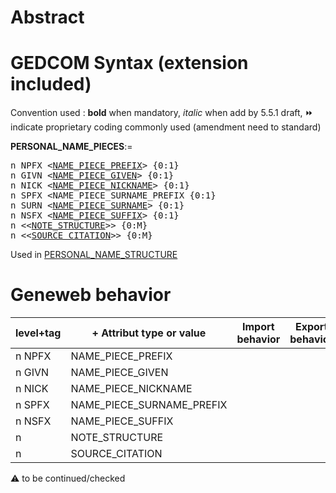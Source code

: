 ﻿# Abstract

# GEDCOM Syntax (extension included)
Convention used : **bold** when mandatory, _italic_ when add by 5.5.1 draft, &#x23E9; indicate proprietary coding commonly used (amendment need to standard)<br />

**PERSONAL_NAME_PIECES**:=
<pre>
n NPFX &lt;<a href=Ged.NAME_PIECE_PREFIX>NAME_PIECE_PREFIX</a>&gt; {0:1}
n GIVN &lt;<a href=Ged.NAME_PIECE_GIVEN>NAME_PIECE_GIVEN</a>&gt; {0:1}
n NICK &lt;<a href=Ged.NAME_PIECE_NICKNAME>NAME_PIECE_NICKNAME</a>&gt; {0:1}
n SPFX &lt;NAME_PIECE_SURNAME_PREFIX {0:1}
n SURN &lt;<a href=Ged.NAME_PIECE_SURNAME>NAME_PIECE_SURNAME</a>&gt; {0:1}
n NSFX &lt;<a href=Ged.NAME_PIECE_SUFFIX>NAME_PIECE_SUFFIX</a>&gt; {0:1}
n &lt;&lt;<a href=Ged.NOTE_STRUCTURE>NOTE_STRUCTURE</a>&gt;&gt; {0:M}
n &lt;&lt;<a href=Ged.SOURCE_CITATION>SOURCE_CITATION</a>&gt;&gt; {0:M}
</pre>
Used in <a href=Ged.PERSONAL_NAME_STRUCTURE>PERSONAL_NAME_STRUCTURE</a><br />

# Geneweb behavior

level+tag  | + Attribut type or value | Import behavior | Export behavior  | Comment 
---------- | ------------- | :---------------: | :-----------------:| -----------
n NPFX | NAME_PIECE_PREFIX | | |
n GIVN | NAME_PIECE_GIVEN | | |
n NICK | NAME_PIECE_NICKNAME | | |
n SPFX | NAME_PIECE_SURNAME_PREFIX | | |
n NSFX | NAME_PIECE_SUFFIX | | |
n | NOTE_STRUCTURE | | |
n | SOURCE_CITATION | | |

:warning: to be continued/checked

